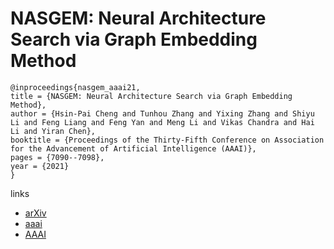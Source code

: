 # NASGEM: Neural Architecture Search via Graph Embedding Method

```
@inproceedings{nasgem_aaai21,
title = {NASGEM: Neural Architecture Search via Graph Embedding Method},
author = {Hsin-Pai Cheng and Tunhou Zhang and Yixing Zhang and Shiyu Li and Feng Liang and Feng Yan and Meng Li and Vikas Chandra and Hai Li and Yiran Chen},
booktitle = {Proceedings of the Thirty-Fifth Conference on Association for the Advancement of Artificial Intelligence (AAAI)},
pages = {7090--7098},
year = {2021}
}
```

links
- [arXiv](https://arxiv.org/abs/2007.04452)
- [aaai](https://www.aaai.org/AAAI21Papers/AAAI-2556.ChengHP.pdf)
- [AAAI](https://ojs.aaai.org/index.php/AAAI/article/view/16872)
